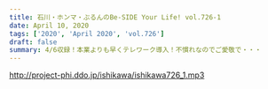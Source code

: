 ```yaml
---
title: 石川・ホンマ・ぶるんのBe-SIDE Your Life! vol.726-1
date: April 10, 2020
tags: ['2020', 'April 2020', 'vol.726']
draft: false
summary: 4/6収録！本業よりも早くテレワーク導入！不慣れなのでご愛敬で・・・
---
```


http://project-phi.ddo.jp/ishikawa/ishikawa726_1.mp3
